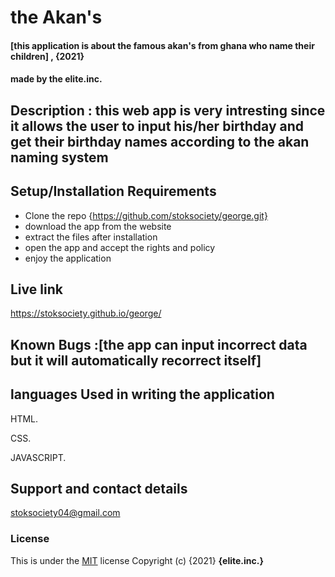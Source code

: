 # the Akan's
#### [this application is about the famous  akan's from ghana who name their children] , {2021}
####  made by the elite.inc.
## Description : this web app is very intresting since it allows the user to input his/her birthday and get their birthday names according to the akan naming system
## Setup/Installation Requirements
* Clone the repo {https://github.com/stoksociety/george.git}
* download the app from the website
* extract the files after installation
* open the app and accept the rights and policy
* enjoy the application

## Live link
https://stoksociety.github.io/george/
## Known Bugs :[the app can input incorrect data but it will automatically recorrect itself]
## languages Used in writing the application
HTML.

CSS.

JAVASCRIPT.

## Support and contact details
stoksociety04@gmail.com
### License
This is under the [MIT](LICENSE) license
Copyright (c) {2021} **{elite.inc.}**
